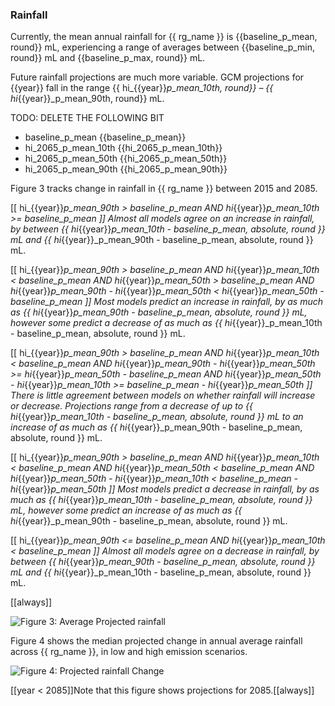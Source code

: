 
### Rainfall

Currently, the mean annual rainfall for {{ rg_name }} is {{baseline_p_mean, round}} mL, experiencing a range of averages between {{baseline_p_min, round}} mL and {{baseline_p_max, round}} mL.

Future rainfall projections are much more variable.  GCM projections for {{year}} fall in the range {{ hi_{{year}}_p_mean_10th, round}} &ndash; {{ hi_{{year}}_p_mean_90th, round}} mL.

TODO: DELETE THE FOLLOWING BIT

- baseline_p_mean {{baseline_p_mean}}
- hi_2065_p_mean_10th {{hi_2065_p_mean_10th}}
- hi_2065_p_mean_50th {{hi_2065_p_mean_50th}}
- hi_2065_p_mean_90th {{hi_2065_p_mean_90th}}

Figure 3 tracks change in rainfall in {{ rg_name }} between 2015 and 2085.

[[  hi_{{year}}_p_mean_90th > baseline_p_mean
AND hi_{{year}}_p_mean_10th >= baseline_p_mean ]]
Almost all models agree on an increase in rainfall, by between {{ hi_{{year}}_p_mean_10th - baseline_p_mean, absolute, round }} mL and {{ hi_{{year}}_p_mean_90th - baseline_p_mean, absolute, round }} mL.

[[  hi_{{year}}_p_mean_90th > baseline_p_mean
AND hi_{{year}}_p_mean_10th < baseline_p_mean
AND hi_{{year}}_p_mean_50th > baseline_p_mean
AND hi_{{year}}_p_mean_90th - hi_{{year}}_p_mean_50th < hi_{{year}}_p_mean_50th - baseline_p_mean
]]
Most models predict an increase in rainfall, by as much as {{ hi_{{year}}_p_mean_90th - baseline_p_mean, absolute, round }} mL, however some predict a decrease of as much as {{ hi_{{year}}_p_mean_10th - baseline_p_mean, absolute, round }} mL.

[[  hi_{{year}}_p_mean_90th > baseline_p_mean
AND hi_{{year}}_p_mean_10th < baseline_p_mean
AND hi_{{year}}_p_mean_90th - hi_{{year}}_p_mean_50th >= hi_{{year}}_p_mean_50th - baseline_p_mean
AND hi_{{year}}_p_mean_50th - hi_{{year}}_p_mean_10th >= baseline_p_mean - hi_{{year}}_p_mean_50th
]]
There is little agreement between models on whether rainfall will increase or decrease. Projections range from a decrease of up to {{ hi_{{year}}_p_mean_10th - baseline_p_mean, absolute, round }} mL to an increase of as much as {{ hi_{{year}}_p_mean_90th - baseline_p_mean, absolute, round }} mL.

[[  hi_{{year}}_p_mean_90th > baseline_p_mean
AND hi_{{year}}_p_mean_10th < baseline_p_mean
AND hi_{{year}}_p_mean_50th < baseline_p_mean
AND hi_{{year}}_p_mean_50th - hi_{{year}}_p_mean_10th < baseline_p_mean - hi_{{year}}_p_mean_50th
]]
Most models predict a decrease in rainfall, by as much as {{ hi_{{year}}_p_mean_10th - baseline_p_mean, absolute, round }} mL, however some predict an increase of as much as {{ hi_{{year}}_p_mean_90th - baseline_p_mean, absolute, round }} mL.

[[  hi_{{year}}_p_mean_90th <= baseline_p_mean
AND hi_{{year}}_p_mean_10th < baseline_p_mean ]]
Almost all models agree on a decrease in rainfall, by between {{ hi_{{year}}_p_mean_90th - baseline_p_mean, absolute, round }} mL and {{ hi_{{year}}_p_mean_10th - baseline_p_mean, absolute, round }} mL.

[[always]]

![Figure 3: Average Projected rainfall]({{region_data_path}}/absolute_climate_rainfall.png)

Figure 4 shows the median projected change in annual average rainfall across {{ rg_name }}, in low and high emission scenarios.

![Figure 4: Projected rainfall Change]({{region_data_path}}/delta_rainfall.png)

[[year < 2085]]Note that this figure shows projections for 2085.[[always]]


